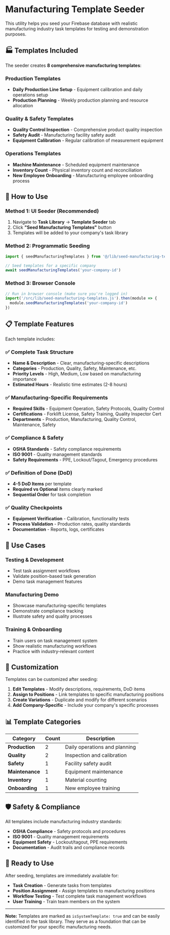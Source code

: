# Manufacturing Template Seeder

This utility helps you seed your Firebase database with realistic manufacturing industry task templates for testing and demonstration purposes.

## 🏭 Templates Included

The seeder creates **8 comprehensive manufacturing templates**:

### Production Templates
- **Daily Production Line Setup** - Equipment calibration and daily operations setup
- **Production Planning** - Weekly production planning and resource allocation

### Quality & Safety Templates  
- **Quality Control Inspection** - Comprehensive product quality inspection
- **Safety Audit** - Manufacturing facility safety audit
- **Equipment Calibration** - Regular calibration of measurement equipment

### Operations Templates
- **Machine Maintenance** - Scheduled equipment maintenance
- **Inventory Count** - Physical inventory count and reconciliation
- **New Employee Onboarding** - Manufacturing employee onboarding process

## 🚀 How to Use

### Method 1: UI Seeder (Recommended)
1. Navigate to **Task Library** → **Template Seeder** tab
2. Click **"Seed Manufacturing Templates"** button
3. Templates will be added to your company's task library

### Method 2: Programmatic Seeding
```typescript
import { seedManufacturingTemplates } from '@/lib/seed-manufacturing-templates'

// Seed templates for a specific company
await seedManufacturingTemplates('your-company-id')
```

### Method 3: Browser Console
```javascript
// Run in browser console (make sure you're logged in)
import('/src/lib/seed-manufacturing-templates.js').then(module => {
  module.seedManufacturingTemplates('your-company-id')
})
```

## 📋 Template Features

Each template includes:

### ✅ **Complete Task Structure**
- **Name & Description** - Clear, manufacturing-specific descriptions
- **Categories** - Production, Quality, Safety, Maintenance, etc.
- **Priority Levels** - High, Medium, Low based on manufacturing importance
- **Estimated Hours** - Realistic time estimates (2-8 hours)

### ✅ **Manufacturing-Specific Requirements**
- **Required Skills** - Equipment Operation, Safety Protocols, Quality Control
- **Certifications** - Forklift License, Safety Training, Quality Inspector Cert
- **Departments** - Production, Manufacturing, Quality Control, Maintenance, Safety

### ✅ **Compliance & Safety**
- **OSHA Standards** - Safety compliance requirements
- **ISO 9001** - Quality management standards
- **Safety Requirements** - PPE, Lockout/Tagout, Emergency procedures

### ✅ **Definition of Done (DoD)**
- **4-5 DoD Items** per template
- **Required vs Optional** items clearly marked
- **Sequential Order** for task completion

### ✅ **Quality Checkpoints**
- **Equipment Verification** - Calibration, functionality tests
- **Process Validation** - Production rates, quality standards
- **Documentation** - Reports, logs, certificates

## 🎯 Use Cases

### **Testing & Development**
- Test task assignment workflows
- Validate position-based task generation
- Demo task management features

### **Manufacturing Demo**
- Showcase manufacturing-specific templates
- Demonstrate compliance tracking
- Illustrate safety and quality processes

### **Training & Onboarding**
- Train users on task management system
- Show realistic manufacturing workflows
- Practice with industry-relevant content

## 🔧 Customization

Templates can be customized after seeding:

1. **Edit Templates** - Modify descriptions, requirements, DoD items
2. **Assign to Positions** - Link templates to specific manufacturing positions
3. **Create Variations** - Duplicate and modify for different scenarios
4. **Add Company-Specific** - Include your company's specific processes

## 📊 Template Categories

| Category | Count | Description |
|----------|-------|-------------|
| **Production** | 2 | Daily operations and planning |
| **Quality** | 2 | Inspection and calibration |
| **Safety** | 1 | Facility safety audit |
| **Maintenance** | 1 | Equipment maintenance |
| **Inventory** | 1 | Material counting |
| **Onboarding** | 1 | New employee training |

## 🛡️ Safety & Compliance

All templates include manufacturing industry standards:

- **OSHA Compliance** - Safety protocols and procedures
- **ISO 9001** - Quality management requirements  
- **Equipment Safety** - Lockout/tagout, PPE requirements
- **Documentation** - Audit trails and compliance records

## 🎉 Ready to Use

After seeding, templates are immediately available for:

- **Task Creation** - Generate tasks from templates
- **Position Assignment** - Assign templates to manufacturing positions
- **Workflow Testing** - Test complete task management workflows
- **User Training** - Train team members on the system

---

**Note:** Templates are marked as `isSystemTemplate: true` and can be easily identified in the task library. They serve as a foundation that can be customized for your specific manufacturing needs.
